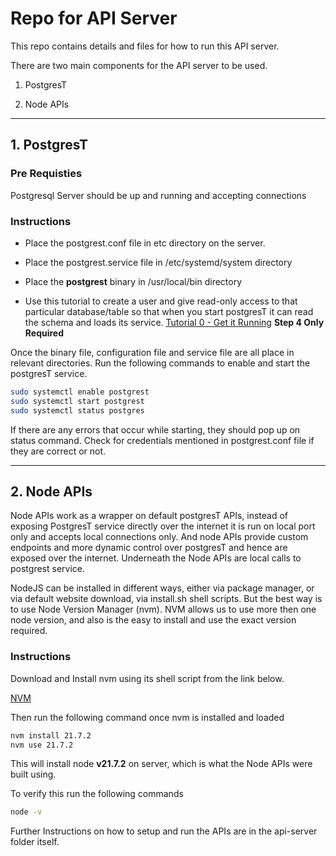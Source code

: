 # Repo for API Server

This repo contains details and files for how to run this API server.

There are two main components for the API server to be used.

1. PostgresT

2. Node APIs

---

## 1. PostgresT

### Pre Requisties

Postgresql Server should be up and running and accepting connections

### Instructions

- Place the postgrest.conf file in etc directory on the server.

- Place the postgrest.service file in /etc/systemd/system directory

- Place the **postgrest** binary in /usr/local/bin directory

- Use this tutorial to create a user and give read-only access to that particular database/table so that when you start postgresT it can read the schema and loads its service. [Tutorial 0 - Get it Running](https://postgrest.org/en/stable/tutorials/tut0.html) **Step 4 Only Required**

Once the binary file, configuration file and service file are all place in relevant directories. Run the following commands to enable and start the postgresT service.

```bash
sudo systemctl enable postgrest
sudo systemctl start postgrest
sudo systemctl status postgres
```

If there are any errors that occur while starting, they should pop up on status command. Check for credentials mentioned in postgrest.conf file if they are correct or not.

---

## 2. Node APIs

Node APIs work as a wrapper on default postgresT APIs, instead of exposing PostgresT service directly over the internet it is run on local port only and accepts local connections only. And node APIs provide custom endpoints and more dynamic control over postgresT and hence are exposed over the internet. Underneath the Node APIs are local calls to postgrest service.

NodeJS can be installed in different ways, either via package manager, or via default website download, via install.sh shell scripts. But the best way is to use Node Version Manager (nvm). NVM allows us to use more then one node version, and also is the easy to install and use the exact version required.

### Instructions

Download and Install nvm using its shell script from the link below.

[NVM](https://github.com/nvm-sh/nvm)

Then run the following command once nvm is installed and loaded

```bash
nvm install 21.7.2
nvm use 21.7.2
```

This will install node **v21.7.2** on server, which is what the Node APIs were built using.

To verify this run the following commands

```bash
node -v
```

Further Instructions on how to setup and run the APIs are in the api-server folder itself.
